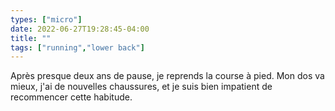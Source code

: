 ```yaml
---
types: ["micro"]
date: 2022-06-27T19:28:45-04:00
title: ""
tags: ["running","lower back"]
---
```

Après presque deux ans de pause, je reprends la course à pied. Mon dos va mieux, j'ai de nouvelles chaussures, et je suis bien impatient de recommencer cette habitude.
